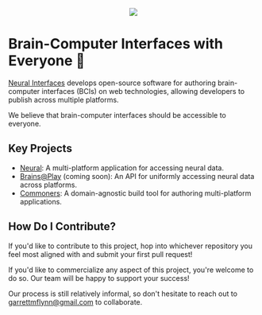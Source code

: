 <p align="center">
<a href="https://neuralinterfaces.com"><img src="https://avatars.githubusercontent.com/u/168868350?size=250"></a>
</p>

# Brain-Computer Interfaces with Everyone 🧠

[Neural Interfaces](https://neuralinterfaces.com) develops open-source software for authoring brain-computer interfaces (BCIs) on web technologies, allowing developers to publish across multiple platforms. 

We believe that brain-computer interfaces should be accessible to everyone.

## Key Projects
- [Neural](https://github.com/neuralinterfaces/neural): A multi-platform application for accessing neural data.
- [Brains@Play](https://github.com/neuralinterfaces/brainsatplay) (coming soon): An API for uniformly accessing neural data across platforms.
- [Commoners](https://github.com/neuralinterfaces/commoners): A domain-agnostic build tool for authoring multi-platform applications.

## How Do I Contribute?
If you'd like to contribute to this project, hop into whichever repository you feel most aligned with and submit your first pull request! 

If you'd like to commercialize any aspect of this project, you're welcome to do so. Our team will be happy to support your success!

Our process is still relatively informal, so don't hesitate to reach out to [garrettmflynn@gmail.com](mailto:garrettmflynn@gmail.com) to collaborate.
